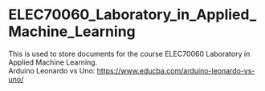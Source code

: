 # ELEC70060_Laboratory_in_Applied_Machine_Learning
This is used to store documents for the course ELEC70060 Laboratory in Applied Machine Learning.  
Arduino Leonardo vs Uno: https://www.educba.com/arduino-leonardo-vs-uno/  
